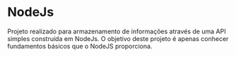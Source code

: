 # NodeJs

Projeto realizado para armazenamento de informações através de uma API simples construída em NodeJs. O objetivo deste projeto é apenas conhecer fundamentos básicos que o NodeJS proporciona. 
